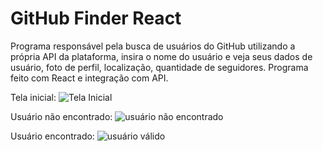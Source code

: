 # GitHub Finder React 

Programa responsável pela busca de usuários do GitHub utilizando a própria API da plataforma, insira o nome do usuário e veja seus dados de usuário, foto de perfil, localização, quantidade de seguidores. Programa feito com React e integração com API. 

Tela inicial: 
![Tela Inicial](https://github.com/edersonabreu/github-finder/assets/29956737/f0bcf76f-2e0f-4c1e-bfce-69ff1d847bc9)

Usuário não encontrado: 
![usuário não encontrado](https://github.com/edersonabreu/github-finder/assets/29956737/d8cfe5ae-a192-4a2b-8e73-47ea63943e09)

Usuário encontrado: 
![usuário válido](https://github.com/edersonabreu/github-finder/assets/29956737/621165e5-3c94-4c71-aa17-392ef8ac849d)
